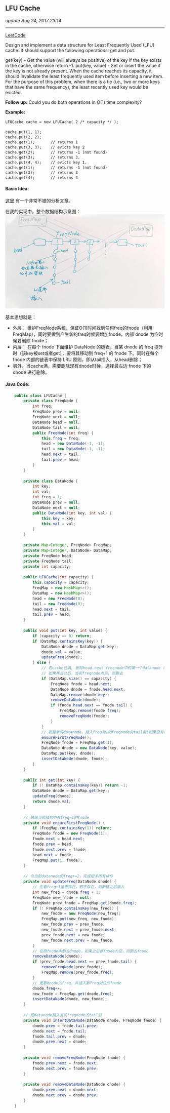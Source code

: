 ## LFU Cache
_update Aug 24, 2017  23:14_

---
[LeetCode](https://leetcode.com/problems/lfu-cache/description/)

Design and implement a data structure for Least Frequently Used (LFU) cache. It should support the following operations: get and put.

get(key) - Get the value (will always be positive) of the key if the key exists in the cache, otherwise return -1.
put(key, value) - Set or insert the value if the key is not already present. When the cache reaches its capacity, it should invalidate the least frequently used item before inserting a new item. For the purpose of this problem, when there is a tie (i.e., two or more keys that have the same frequency), the least recently used key would be evicted.

**Follow up:**
Could you do both operations in O(1) time complexity?

**Example:**

    LFUCache cache = new LFUCache( 2 /* capacity */ );
    
    cache.put(1, 1);
    cache.put(2, 2);
    cache.get(1);       // returns 1
    cache.put(3, 3);    // evicts key 2
    cache.get(2);       // returns -1 (not found)
    cache.get(3);       // returns 3.
    cache.put(4, 4);    // evicts key 1.
    cache.get(1);       // returns -1 (not found)
    cache.get(3);       // returns 3
    cache.get(4);       // returns 4
    
#### Basic Idea:
[这里](http://bookshadow.com/weblog/2016/11/22/leetcode-lfu-cache/) 有一个非常不错的分析文章。

在我的实现中，整个数据结构示意图：
![](/assets/WechatIMG26.jpg)

基本思想就是：
-  外层： 维护FreqNode系统，保证O(1)时间找到任何freq的fnode（利用FreqMap），同时要做到产生新的freq时候要增加fnode，内部 dnode 为空时候要删除 fnode；
-  内层： 在每个 fnode 下面维护 DataNode 的链表。当某 dnode 的 freq 提升时（该key被set或者get），要将其移动到 freq+1 的 fnode 下。同时在每个 fnode 内部的链表中保持 LRU 原则，即从tail插入，从head删除；
-  另外，当cache满，需要删除现有dnode时候，选择最左边 fnode 下的 dnode 进行删除。

#### Java Code:
```java
    public class LFUCache {
        private class FreqNode {
            int freq;
            FreqNode prev = null;
            FreqNode next = null;
            DataNode head = null;
            DataNode tail = null;
            public FreqNode(int freq) {
                this.freq = freq;
                head = new DataNode(-1, -1);
                tail = new DataNode(-1, -1);
                head.next = tail;
                tail.prev = head;
            }
        }
        
        private class DataNode {
            int key;
            int val;
            int freq = 1;
            DataNode prev = null;
            DataNode next = null;
            public DataNode(int key, int val) {
                this.key = key;
                this.val = val;
            }
        }
        
        private Map<Integer, FreqNode> FreqMap;
        private Map<Integer, DataNode> DataMap;
        private FreqNode head;
        private FreqNode tail;
        private int capacity;
        
        public LFUCache(int capacity) {
            this.capacity = capacity;
            FreqMap = new HashMap<>();
            DataMap = new HashMap<>();
            head = new FreqNode(0);
            tail = new FreqNode(0);
            head.next = tail;
            tail.prev = head;
        }
    
        public void put(int key, int value) {
            if (capacity == 0) return;
            if (DataMap.containsKey(key)) {
                DataNode dnode = DataMap.get(key);
                dnode.val = value;
                updateFreq(dnode);
            } else {
                // 若cache已满, 删除head.next freqnode中的第一个datanode（最老的）
                // 如果移去之后，当前freqnode为空，则删去
                if (DataMap.size() == capacity) {
                    FreqNode fnode = head.next;
                    DataNode dnode = fnode.head.next;
                    DataMap.remove(dnode.key);
                    removeDataNode(dnode);
                    if (fnode.head.next == fnode.tail) {
                        FreqMap.remove(fnode.freq);
                        removeFreqNode(fnode);
                    }
                }
                // 新建新的datanode，插入freq为1的freqnode的tail前(如果没有freq=1，则要新建)
                ensureFirstFreqNode();
                FreqNode fnode = FreqMap.get(1);
                DataNode dnode = new DataNode(key, value);
                DataMap.put(key, dnode);
                insertDataNode(dnode, fnode);
            }
        }
    
        public int get(int key) {
            if (! DataMap.containsKey(key)) return -1;
            DataNode dnode = DataMap.get(key);
            updateFreq(dnode);
            return dnode.val;
        }
        
        // 确保当前结构中有freq=1的fnode
        private void ensureFirstFreqNode() {
            if (FreqMap.containsKey(1)) return;
            FreqNode fnode = new FreqNode(1);
            fnode.next = head.next;
            fnode.prev = head;
            fnode.next.prev = fnode;
            head.next = fnode;
            FreqMap.put(1, fnode);
        }
        
        // 令当前datanode的freq+=1，完成相关所有操作
        private void updateFreq(DataNode dnode) {
            // 先看freq+1是否存在，若不存在，则新建之后插入
            int new_freq = dnode.freq + 1;
            FreqNode new_fnode = null;
            FreqNode prev_fnode = FreqMap.get(dnode.freq);
            if (! FreqMap.containsKey(new_freq)) {
                new_fnode = new FreqNode(new_freq);
                FreqMap.put(new_freq, new_fnode);
                new_fnode.prev = prev_fnode;
                new_fnode.next = prev_fnode.next;
                prev_fnode.next = new_fnode;
                new_fnode.next.prev = new_fnode;
            }
            // 在原fnode中删去dnode，如果之后原fnode为空，则删去fnode
            removeDataNode(dnode);
            if (prev_fnode.head.next == prev_fnode.tail) {
                removeFreqNode(prev_fnode);
                FreqMap.remove(prev_fnode.freq);
            }
            // 更新dnode的freq，并插入新freq对应的fnode
            dnode.freq++;
            new_fnode = FreqMap.get(dnode.freq);
            insertDataNode(dnode, new_fnode);
        }
        
        // 把datanode插入当前freqnode的tail前
        private void insertDataNode(DataNode dnode, FreqNode fnode) {
            dnode.prev = fnode.tail.prev;
            dnode.next = fnode.tail;
            fnode.tail.prev = dnode;
            dnode.prev.next = dnode;
        }
        
        private void removeFreqNode(FreqNode fnode) {
            fnode.prev.next = fnode.next;
            fnode.next.prev = fnode.prev;
        }
        
        private void removeDataNode(DataNode dnode) {
            dnode.prev.next = dnode.next;
            dnode.next.prev = dnode.prev;
        }
    }
```
    